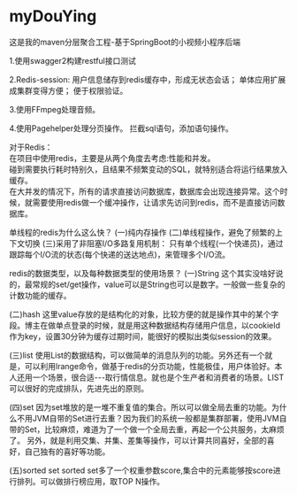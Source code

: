 # myDouYing
这是我的maven分层聚合工程-基于SpringBoot的小视频小程序后端

1.使用swagger2构建restful接口测试

2.Redis-session:
    用户信息储存到redis缓存中，形成无状态会话；
    单体应用扩展成集群变得方便；
    便于权限验证。
  
3.使用FFmpeg处理音频。
  
4.使用Pagehelper处理分页操作。
   拦截sql语句，添加语句操作。
   
   
  
  对于Redis：  
  在项目中使用redis，主要是从两个角度去考虑:性能和并发。  
  碰到需要执行耗时特别久，且结果不频繁变动的SQL，就特别适合将运行结果放入缓存。  
  在大并发的情况下，所有的请求直接访问数据库，数据库会出现连接异常。这个时候，就需要使用redis做一个缓冲操作，让请求先访问到redis，而不是直接访问数据库。
    
  单线程的redis为什么这么快？
  (一)纯内存操作
  (二)单线程操作，避免了频繁的上下文切换
  (三)采用了非阻塞I/O多路复用机制： 只有单个线程(一个快递员)，通过跟踪每个I/O流的状态(每个快递的送达地点)，来管理多个I/O流。
  
  redis的数据类型，以及每种数据类型的使用场景？ 
  (一)String
  这个其实没啥好说的，最常规的set/get操作，value可以是String也可以是数字。一般做一些复杂的计数功能的缓存。

  (二)hash
  这里value存放的是结构化的对象，比较方便的就是操作其中的某个字段。博主在做单点登录的时候，就是用这种数据结构存储用户信息，以cookieId作为key，设置30分钟为缓存过期时间，能很好的模拟出类似session的效果。


  (三)list
  使用List的数据结构，可以做简单的消息队列的功能。另外还有一个就是，可以利用lrange命令，做基于redis的分页功能，性能极佳，用户体验好。本人还用一个场景，很合适---取行情信息。就也是个生产者和消费者的场景。LIST可以很好的完成排队，先进先出的原则。


  (四)set
  因为set堆放的是一堆不重复值的集合。所以可以做全局去重的功能。为什么不用JVM自带的Set进行去重？因为我们的系统一般都是集群部署，使用JVM自带的Set，比较麻烦，难道为了一个做一个全局去重，再起一个公共服务，太麻烦了。
  另外，就是利用交集、并集、差集等操作，可以计算共同喜好，全部的喜好，自己独有的喜好等功能。

  (五)sorted set
  sorted set多了一个权重参数score,集合中的元素能够按score进行排列。可以做排行榜应用，取TOP N操作。
